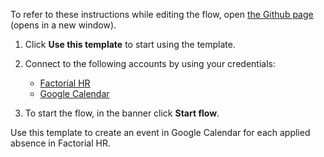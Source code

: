 To refer to these instructions while editing the flow, open [the Github page](https://github.com/ot4i/app-connect-templates/blob/master/resources/markdown/Create%20an%20event%20in%20Google%20Calendar%20for%20each%20applied%20absence%20in%20Factorial%20HR_instructions.md) (opens in a new window).

1. Click **Use this template** to start using the template.
2. Connect to the following accounts by using your credentials:
   - [Factorial HR](https://www.ibm.com/docs/en/app-connect/containers_cd?topic=apps-factorial-hr)
   - [Google Calendar](https://www.ibm.com/docs/en/app-connect/containers_cd?topic=apps-google-calendar) 
   
3. To start the flow, in the banner click **Start flow**.

Use this template to create an event in Google Calendar for each applied absence in Factorial HR.
